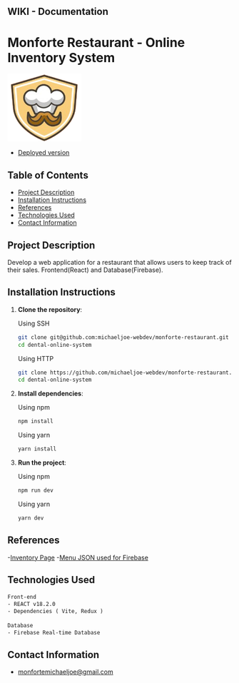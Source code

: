 WIKI - Documentation
-------------
# Monforte Restaurant - Online Inventory System

![Project Logo](https://github.com/michaeljoe-webdev/monforte-restaurant/blob/main/public/logo.png)

- [Deployed version](https://monforte-restaurant.vercel.app/)

## Table of Contents

- [Project Description](#project-description)
- [Installation Instructions](#installation-instructions)
- [References](#references)
- [Technologies Used](#technologies-used)
- [Contact Information](#contact-information)

## Project Description

Develop a web application for a restaurant that allows users to keep track of their sales.
    Frontend(React) and Database(Firebase).

## Installation Instructions

1. **Clone the repository**:

    Using SSH

    ```bash
    git clone git@github.com:michaeljoe-webdev/monforte-restaurant.git
    cd dental-online-system
    ```

    Using HTTP

    ```bash
    git clone https://github.com/michaeljoe-webdev/monforte-restaurant.git
    cd dental-online-system
    ```

2. **Install dependencies**:

     Using npm

    ```bash
    npm install
    ```

    Using yarn
     
    ```bash
    yarn install
    ```


3. **Run the project**:
    
    Using npm

    ```bash
    npm run dev
    ```

    Using yarn

    ```bash
    yarn dev
    ```
## References
-[Inventory Page](https://github.com/michaeljoe-webdev/monforte-restaurant/blob/main/src/pages/Inventory.jsx)
-[Menu JSON used for Firebase](https://github.com/michaeljoe-webdev/monforte-restaurant/blob/main/src/assets/menu.json)

## Technologies Used
    Front-end
    - REACT v18.2.0
    - Dependencies ( Vite, Redux )

    Database
    - Firebase Real-time Database

## Contact Information
 - monfortemichaeljoe@gmail.com


